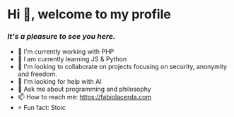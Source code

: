 # Hi 👋, welcome to my profile

<strong><i>
### It's a pleasure to see you here.
</i></strong>
  
- 🔭 I'm currently working with PHP
- 🌱 I am currently learning JS & Python
- 👯 I'm looking to collaborate on projects focusing on security, anonymity and freedom.
- 🤔 I'm looking for help with AI
- 💬 Ask me about programming and philosophy
- 📫 How to reach me: https://fabiolacerda.com
- ⚡ Fun fact: Stoic


<!--
**fabiolacerdapro/fabiolacerdapro** is a ✨ _special_ ✨ repository because its `README.md` (this file) appears on your GitHub profile.

Here are some ideas to get you started:

- 🔭 I’m currently working on ...
- 🌱 I’m currently learning ...
- 👯 I’m looking to collaborate on ...
- 🤔 I’m looking for help with ...
- 💬 Ask me about ...
- 📫 How to reach me: ...
- 😄 Pronouns: ...
- ⚡ Fun fact: ...
-->
